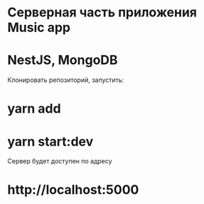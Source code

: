 # Серверная часть приложения Music app
# NestJS, MongoDB 
Клонировать репозиторий, запустить:
# yarn add
# yarn start:dev
Сервер будет доступен по адресу 
# http://localhost:5000
